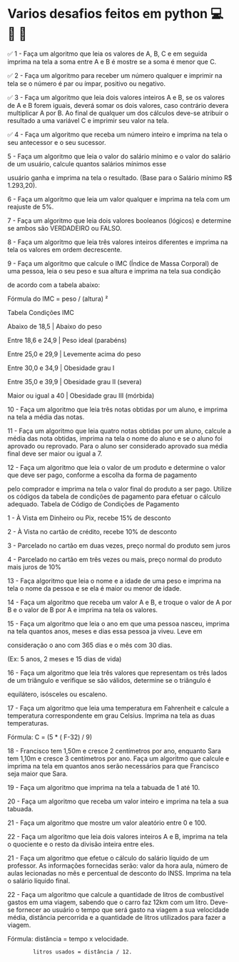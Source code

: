 # Varios desafios feitos em python 💻 🚀 🐍

✅ 1 - Faça um algoritmo que leia os valores de A, B, C e em seguida imprima na tela a soma entre A e B é mostre se a soma é menor que C.

✅ 2 - Faça um algoritmo para receber um número qualquer e imprimir na tela se o número é par ou ímpar, positivo ou negativo.

✅ 3 - Faça um algoritmo que leia dois valores inteiros A e B, se os valores de A e B forem iguais, deverá somar os dois valores, caso contrário devera multiplicar A por B. Ao final de qualquer um dos cálculos deve-se atribuir o resultado a uma variável C e
imprimir seu valor na tela.

✅ 4 - Faça um algoritmo que receba um número inteiro e imprima na tela o seu antecessor e o seu sucessor.

5 - Faça um algoritmo que leia o valor do salário mínimo e o valor do salário de um usuário, calcule quantos salários mínimos esse 

usuário ganha e imprima na tela o resultado. (Base para o Salário mínimo R$ 1.293,20).

6 - Faça um algoritmo que leia um valor qualquer e imprima na tela com um reajuste de 5%.

7 - Faça um algoritmo que leia dois valores booleanos (lógicos) e determine se ambos são VERDADEIRO ou FALSO.

8 - Faça um algoritmo que leia três valores inteiros diferentes e imprima na tela os valores em ordem decrescente.

9 - Faça um algoritmo que calcule o IMC (Índice de Massa Corporal) de uma pessoa, leia o seu peso e sua altura e imprima na tela sua condição 

de acordo com a tabela abaixo:

Fórmula do IMC = peso / (altura) ²

Tabela Condições IMC


 Abaixo de 18,5   | Abaixo do peso          

 Entre 18,6 e 24,9 | Peso ideal (parabéns)  

 Entre 25,0 e 29,9 | Levemente acima do peso

 Entre 30,0 e 34,9 | Obesidade grau I 

 Entre 35,0 e 39,9 | Obesidade grau II (severa)

 Maior ou igual a 40 | Obesidade grau III (mórbida)

 
 10 - Faça um algoritmo que leia três notas obtidas por um aluno, e imprima na tela a média das notas.

 11 - Faça um algoritmo que leia quatro notas obtidas por um aluno, calcule a média das nota obtidas, imprima na tela o nome do aluno e 
 se o aluno foi aprovado ou reprovado. Para o aluno ser considerado aprovado sua média final deve ser maior ou igual a 7.


 12 - Faça um algoritmo que leia o valor de um produto e determine o valor que deve ser pago, conforme a escolha da forma de pagamento

 pelo comprador e imprima na tela o valor final do produto a ser pago. Utilize os códigos da tabela de condições de pagamento para efetuar o cálculo adequado.
 Tabela de Código de Condições de Pagamento


 1 - À Vista em Dinheiro ou Pix, recebe 15% de desconto

 2 - À Vista no cartão de crédito, recebe 10% de desconto

 3 - Parcelado no cartão em duas vezes, preço normal do produto sem juros

 4 - Parcelado no cartão em três vezes ou mais, preço normal do produto mais juros de 10%


 13 - Faça algoritmo que leia o nome e a idade de uma peso e imprima na tela o nome da pessoa e se ela é maior ou menor de idade. 

14 - Faça um algoritmo que receba um valor A e B, e troque o valor de A por B e o valor de B por A e imprima na tela os valores.

15 - Faça um algoritmo que leia o ano em que uma pessoa nasceu, imprima na tela quantos anos, meses e dias essa pessoa ja viveu. Leve em 

consideração o ano com 365 dias e o mês com 30 dias.

(Ex: 5 anos, 2 meses e 15 dias de vida)

16 - Faça um algoritmo que leia três valores que representam os três lados de um triângulo e verifique se são válidos, determine se o triângulo é 

equilátero, isósceles ou escaleno.

17 - Faça um algoritmo que leia uma temperatura em Fahrenheit e calcule a temperatura correspondente em grau Celsius. Imprima na tela as duas temperaturas.

Fórmula: C = (5 * ( F-32) / 9)

18 - Francisco tem 1,50m e cresce 2 centímetros por ano, enquanto Sara tem 1,10m e cresce 3 centímetros por ano. Faça um algoritmo que calcule e imprima na tela em quantos anos serão necessários para que Francisco seja maior que Sara.

19 - Faça um algoritmo que imprima na tela a tabuada de 1 até 10.

20 - Faça um algoritmo que receba um valor inteiro e imprima na tela a sua tabuada.

21 - Faça um algoritmo que mostre um valor aleatório entre 0 e 100.

22 - Faça um algoritmo que leia dois valores inteiros A e B, imprima na tela o quociente e o resto da divisão inteira entre eles.

21 - Faça um algoritmo que efetue o cálculo do salário líquido de um professor. As informações fornecidas serão: valor da hora aula, número de aulas lecionadas no mês e percentual de desconto do INSS. Imprima na tela o salário líquido final.

22 - Faça um algoritmo que calcule a quantidade de litros de combustível gastos em uma viagem, sabendo que o carro faz 12km com um litro. Deve-se fornecer ao usuário o tempo que será gasto na viagem a sua velocidade média, distância percorrida e a quantidade de litros utilizados para fazer a viagem.

Fórmula: distância = tempo x velocidade.

            litros usados = distância / 12.
